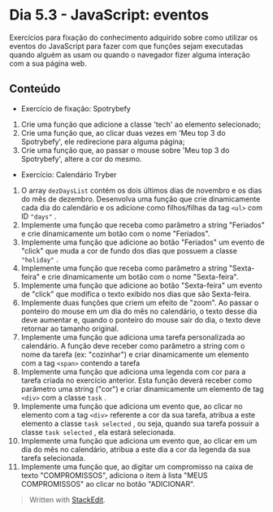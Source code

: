 # Dia 5.3 - JavaScript: eventos

Exercícios para fixação do conhecimento adquirido sobre como utilizar os eventos do JavaScript para fazer com que funções sejam executadas quando alguém as usam ou quando o navegador fizer alguma interação com a sua página web.

## Conteúdo

- Exercício de fixação: Spotrybefy
1. Crie uma função que adicione a classe 'tech' ao elemento selecionado;
2. Crie uma função que, ao clicar duas vezes em 'Meu top 3 do Spotrybefy', ele redirecione para alguma página;
3. Crie uma função que, ao passar o mouse sobre 'Meu top 3 do Spotrybefy', altere a cor do mesmo.

- Exercício: Calendário Tryber
1. O array `dezDaysList` contém os dois últimos dias de novembro e os dias do mês de dezembro. Desenvolva uma função que crie dinamicamente cada dia do calendário e os adicione como filhos/filhas da tag `<ul>` com ID `"days"` .
2. Implemente uma função que receba como parâmetro a string "Feriados" e crie dinamicamente um botão com o nome "Feriados".
3. Implemente uma função que adicione ao botão "Feriados" um evento de "click" que muda a cor de fundo dos dias que possuem a classe `"holiday"` .
4. Implemente uma função que receba como parâmetro a string "Sexta-feira" e crie dinamicamente um botão com o nome "Sexta-feira".
5. Implemente uma função que adicione ao botão "Sexta-feira" um evento de "click" que modifica o texto exibido nos dias que são Sexta-feira.
6. Implemente duas funções que criem um efeito de "zoom". Ao passar o ponteiro do mouse em um dia do mês no calendário, o texto desse dia deve aumentar e, quando o ponteiro do mouse sair do dia, o texto deve retornar ao tamanho original.
7. Implemente uma função que adiciona uma tarefa personalizada ao calendário. A função deve receber como parâmetro a string com o nome da tarefa (ex: "cozinhar") e criar dinamicamente um elemento com a tag `<span>` contendo a tarefa
8. Implemente uma função que adiciona uma legenda com cor para a tarefa criada no exercício anterior. Esta função deverá receber como parâmetro uma string ("cor") e criar dinamicamente um elemento de tag `<div>` com a classe `task` .
9. Implemente uma função que adiciona um evento que, ao clicar no elemento com a tag `<div>` referente a cor da sua tarefa, atribua a este elemento a classe `task selected` , ou seja, quando sua tarefa possuir a classe `task selected` , ela estará selecionada.
10. Implemente uma função que adiciona um evento que, ao clicar em um dia do mês no calendário, atribua a este dia a cor da legenda da sua tarefa selecionada.
11. Implemente uma função que, ao digitar um compromisso na caixa de texto "COMPROMISSOS", adiciona o item à lista "MEUS COMPROMISSOS" ao clicar no botão "ADICIONAR".


>Written with [StackEdit](https://stackedit.io/).
